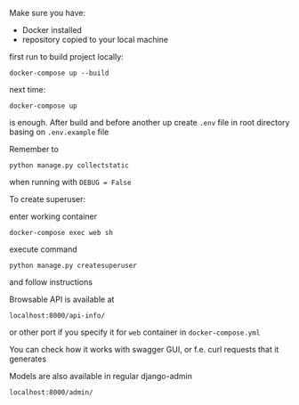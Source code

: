 Make sure you have: 
- Docker installed 
- repository copied to your local machine 

first run to build project locally: 

```
docker-compose up --build 
```

next time: 

```
docker-compose up 
``` 
is enough. After build and before another up create `.env` file in root directory basing on `.env.example` file

Remember to 
```
python manage.py collectstatic
``` 
when running with `DEBUG = False`

To create superuser: 

enter working container
```
docker-compose exec web sh
``` 
execute command
```
python manage.py createsuperuser
``` 
and follow instructions


Browsable API is available at 
```
localhost:8000/api-info/
```
or other port if you specify it for `web` container in `docker-compose.yml`

You can check how it works with swagger GUI, or f.e. curl requests that it generates

Models are also available in regular django-admin
```
localhost:8000/admin/
```
